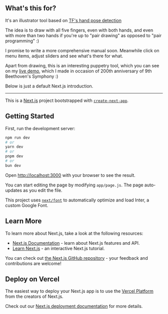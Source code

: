 ## What's this for?

It's an illustrator tool based on [TF's hand pose detection](https://github.com/tensorflow/tfjs-models/tree/master/hand-pose-detection)

The idea is to draw with all five fingers, even with both hands, and even with more than two hands if you're up to "pair drawing" as opposed to "pair programming" :)

I promise to write a more comprehensive manual soon. Meanwhile click on menu items, adjust sliders and see what's there for what.

Apart from drawing, this is an interesting puppetry tool, which you can see on my [live demo](https://youtube.com/watch?v=XA_kYc5ovHI&si=Nofnwf_YO4xs8XDb), which I made in occasion of 200th anniversary of 9th Beethoven's Symphony :)

Below is just a default Next.js introduction.

---

This is a [Next.js](https://nextjs.org/) project bootstrapped with [`create-next-app`](https://github.com/vercel/next.js/tree/canary/packages/create-next-app).

## Getting Started

First, run the development server:

```bash
npm run dev
# or
yarn dev
# or
pnpm dev
# or
bun dev
```

Open [http://localhost:3000](http://localhost:3000) with your browser to see the result.

You can start editing the page by modifying `app/page.js`. The page auto-updates as you edit the file.

This project uses [`next/font`](https://nextjs.org/docs/basic-features/font-optimization) to automatically optimize and load Inter, a custom Google Font.

## Learn More

To learn more about Next.js, take a look at the following resources:

- [Next.js Documentation](https://nextjs.org/docs) - learn about Next.js features and API.
- [Learn Next.js](https://nextjs.org/learn) - an interactive Next.js tutorial.

You can check out [the Next.js GitHub repository](https://github.com/vercel/next.js/) - your feedback and contributions are welcome!

## Deploy on Vercel

The easiest way to deploy your Next.js app is to use the [Vercel Platform](https://vercel.com/new?utm_medium=default-template&filter=next.js&utm_source=create-next-app&utm_campaign=create-next-app-readme) from the creators of Next.js.

Check out our [Next.js deployment documentation](https://nextjs.org/docs/deployment) for more details.
